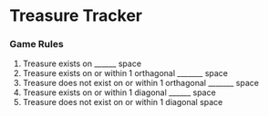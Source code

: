 # Treasure Tracker

### Game Rules

1. Treasure exists on ______ space
2. Treasure exists on or within 1 orthagonal _______ space
3. Treasure does not exist on or within 1 orthagonal _______ space
4. Treasure exists on or within 1 diagonal ______ space
5. Treasure does not exist on or within 1 diagonal space
